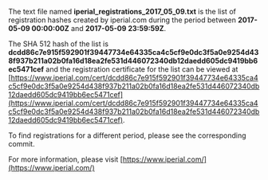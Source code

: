 The text file named **iperial_registrations_2017_05_09.txt** is the list of registration hashes created by iperial.com during the period between **2017-05-09 00:00:00Z** and **2017-05-09 23:59:59Z**.

The SHA 512 hash of the list is **dcdd86c7e915f592901f39447734e64335ca4c5cf9e0dc3f5a0e9254d438f937b211a02b0fa16d18ea2fe531d446072340db12daedd605dc9419bb6ec5471cef** and the registration certificate for the list can be viewed at [https://www.iperial.com/cert/dcdd86c7e915f592901f39447734e64335ca4c5cf9e0dc3f5a0e9254d438f937b211a02b0fa16d18ea2fe531d446072340db12daedd605dc9419bb6ec5471cef](https://www.iperial.com/cert/dcdd86c7e915f592901f39447734e64335ca4c5cf9e0dc3f5a0e9254d438f937b211a02b0fa16d18ea2fe531d446072340db12daedd605dc9419bb6ec5471cef).

To find registrations for a different period, please see the corresponding commit.

For more information, please visit [https://www.iperial.com/](https://www.iperial.com/)

